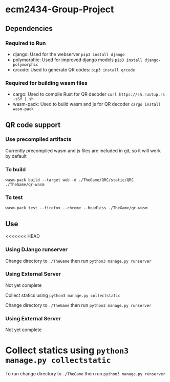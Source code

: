 # ecm2434-Group-Project

## Dependencies
### Required to Run
- django: Used for the webserver `pip3 install django`
- polymorphic: Used for improved django models `pip3 install django-polymorphic`
- qrcode: Used to generate QR codes: `pip3 install qrcode`
### Required for building wasm files
- cargo: Used to compile Rust for QR decoder `curl https://sh.rustup.rs -sSf | sh`
- wasm-pack: Used to build wasm and js for QR decoder `cargo install wasm-pack`


## QR code support
### Use precompiled artifacts
Currently precompiled wasm and js files are included in git, so it will work by default

### To build

`wasm-pack build --target web -d ./TheGame/QRC/static/QRC  ./TheGame/qr-wasm`

### To test


`wasm-pack test --firefox --chrome --headless ./TheGame/qr-wasm`

## Use
<<<<<<< HEAD
### Using DJango runserver

Change directory to `./TheGame` then run `python3 manage.py runserver`

### Using External Server

Not yet complete

Collect statics using `python3 manage.py collectstatic`

Change directory to `./TheGame` then run `python3 manage.py runserver`

### Using External Server

Not yet complete

Collect statics using `python3 manage.py collectstatic`
=======

To run change directory to `./TheGame` then run `python3 manage.py runserver`